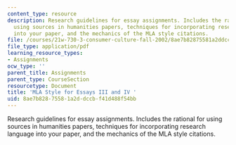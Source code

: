```yaml
---
content_type: resource
description: Research guidelines for essay assignments. Includes the rational for
  using sources in humanities papers, techniques for incorporating research language
  into your paper, and the mechanics of the MLA style citations.
file: /courses/21w-730-3-consumer-culture-fall-2002/8ae7b82875581a2ddccbf41d488f54bb_researchguidelns.pdf
file_type: application/pdf
learning_resource_types:
- Assignments
ocw_type: ''
parent_title: Assignments
parent_type: CourseSection
resourcetype: Document
title: 'MLA Style for Essays III and IV '
uid: 8ae7b828-7558-1a2d-dccb-f41d488f54bb
---
```

Research guidelines for essay assignments. Includes the rational for using sources in humanities papers, techniques for incorporating research language into your paper, and the mechanics of the MLA style citations.

